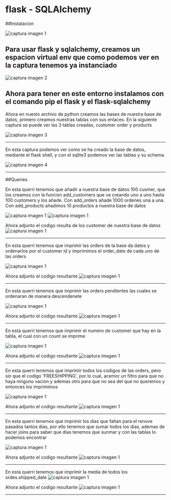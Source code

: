 # flask - SQLAlchemy

##Instalacion



![captura imagen 1](imagenes/1.jpg)
 
 Para usar flask y sqlalchemy, creamos un espacion virtual env que como podemos ver en la captura tenemos ya instanciado 
---


![captura imagen 2](imagenes/2.jpg)

Ahora para tener en este entorno instalamos con el comando pip el flask y el flask-sqlalchemy 
---

Ahora en nuesto archivo de python creamos las bases de nuestra base de datos, primero creamos nuestras tablas con sus enlaces. En la siguiente captura se puede ver las 3 tablas creadas, customer order y products  

![captura imagen 3](imagenes/3a.jpg)

---

En esta captura podemos ver como se ha creado la base de datos, mediante el flask shell, y con el sqlite3 podemos ver las tablas y su schema

![captura imagen 4](imagenes/4.jpg)

---


##Queries


En esta querri tenemos que añadir a nuestra base de datos 100 cusmer, que los creamos con la funcion add_customers que va creando uno a uno hasta 100 customers y los añade. 
Con add_orders añade 1000 ordenes una a una.
Con add_products añadimos 10 productos a nuestra base de datos 

![captura imagen 1](imagenes/codigoQuerries1a.jpg)
![captura imagen 1](imagenes/codigoQuerries1b.jpg)


Ahora adjunto el codigo resulta de los customer de nuestra base de datos 
![captura imagen 1](imagenes/Queries1.jpg)

---

En esta querri tenemos que imprimir las orders de la base da datos y ordenarlos por el customer id y imprimimos el order_date de cada uno de las orders 

![captura imagen 1](imagenes/codigoQueries2.jpg)


Ahora adjunto el codigo resultante 
![captura imagen 1](imagenes/Queries2.jpg)

---

En esta querri tenemos que imprimir las orders pendientes las cuales se ordenaran de manera descendenete 

![captura imagen 1](imagenes/codigoQueries3.jpg)


Ahora adjunto el codigo resultante 
![captura imagen 1](imagenes/Queries3.jpg)

---

En esta querri tenemos que imprimir el numero de customer que hay en la tabla, el cual con un count se imprime

![captura imagen 1](imagenes/codigoQueries4.jpg)


Ahora adjunto el codigo resultante 
![captura imagen 1](imagenes/Queries4.jpg)

---

En esta querri tenemos que imprimir todos los codigos de las orders, pero sin que el codigo 'FREESHIPPING', por lo cual, acemor un filtro para que no haya ninguno vacion y ademas otro para que no sea del que no queremos y entonces los imprimimos

![captura imagen 1](imagenes/codigoQueries5.jpg)


Ahora adjunto el codigo resultante 
![captura imagen 1](imagenes/Queries5.jpg)

---

En esta querri tenemos que imprimir los dias que faltan para el renove pasados tantos dias, por ello tenemos que sumar todos los dias, ademas de hacer joins para saber que dias tenemos que sunmar y con las tablas lo podemos encontrar

![captura imagen 1](imagenes/codigoQueries6.jpg)


Ahora adjunto el codigo resultante 
![captura imagen 1](imagenes/Queries6.jpg)

---

En esta querri tenemos que imprimir la media de todos los ordes.shipped_date 
![captura imagen 1](imagenes/codigoQueries7.jpg)


Ahora adjunto el codigo resultante 
![captura imagen 1](imagenes/Queries7.jpg)

---





